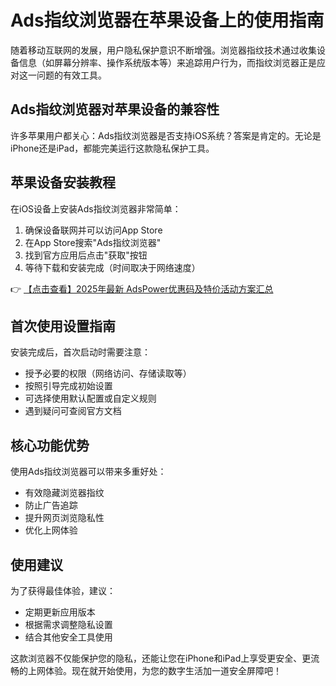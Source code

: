 # Ads指纹浏览器在苹果设备上的使用指南

随着移动互联网的发展，用户隐私保护意识不断增强。浏览器指纹技术通过收集设备信息（如屏幕分辨率、操作系统版本等）来追踪用户行为，而指纹浏览器正是应对这一问题的有效工具。

## Ads指纹浏览器对苹果设备的兼容性

许多苹果用户都关心：Ads指纹浏览器是否支持iOS系统？答案是肯定的。无论是iPhone还是iPad，都能完美运行这款隐私保护工具。

## 苹果设备安装教程

在iOS设备上安装Ads指纹浏览器非常简单：

1. 确保设备联网并可以访问App Store
2. 在App Store搜索"Ads指纹浏览器"
3. 找到官方应用后点击"获取"按钮
4. 等待下载和安装完成（时间取决于网络速度）

👉 [【点击查看】2025年最新 AdsPower优惠码及特价活动方案汇总](https://bit.ly/adspower_free)

## 首次使用设置指南

安装完成后，首次启动时需要注意：

- 授予必要的权限（网络访问、存储读取等）
- 按照引导完成初始设置
- 可选择使用默认配置或自定义规则
- 遇到疑问可查阅官方文档

## 核心功能优势

使用Ads指纹浏览器可以带来多重好处：

- 有效隐藏浏览器指纹
- 防止广告追踪
- 提升网页浏览隐私性
- 优化上网体验

## 使用建议

为了获得最佳体验，建议：

- 定期更新应用版本
- 根据需求调整隐私设置
- 结合其他安全工具使用

这款浏览器不仅能保护您的隐私，还能让您在iPhone和iPad上享受更安全、更流畅的上网体验。现在就开始使用，为您的数字生活加一道安全屏障吧！